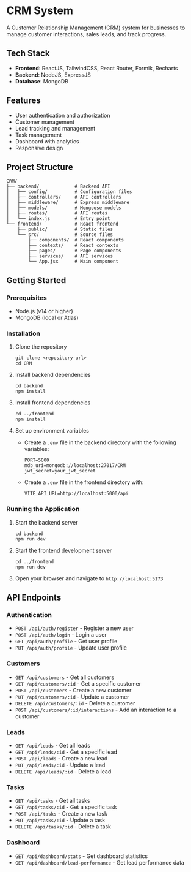 # CRM System

A Customer Relationship Management (CRM) system for businesses to manage customer interactions, sales leads, and track progress.

## Tech Stack

- **Frontend**: ReactJS, TailwindCSS, React Router, Formik, Recharts
- **Backend**: NodeJS, ExpressJS
- **Database**: MongoDB

## Features

- User authentication and authorization
- Customer management
- Lead tracking and management
- Task management
- Dashboard with analytics
- Responsive design

## Project Structure

```
CRM/
├── backend/             # Backend API
│   ├── config/          # Configuration files
│   ├── controllers/     # API controllers
│   ├── middleware/      # Express middleware
│   ├── models/          # Mongoose models
│   ├── routes/          # API routes
│   └── index.js         # Entry point
└── frontend/            # React frontend
    ├── public/          # Static files
    └── src/             # Source files
        ├── components/  # React components
        ├── contexts/    # React contexts
        ├── pages/       # Page components
        ├── services/    # API services
        └── App.jsx      # Main component
```

## Getting Started

### Prerequisites

- Node.js (v14 or higher)
- MongoDB (local or Atlas)

### Installation

1. Clone the repository
   ```
   git clone <repository-url>
   cd CRM
   ```

2. Install backend dependencies
   ```
   cd backend
   npm install
   ```

3. Install frontend dependencies
   ```
   cd ../frontend
   npm install
   ```

4. Set up environment variables
   - Create a `.env` file in the backend directory with the following variables:
     ```
     PORT=5000
     mdb_uri=mongodb://localhost:27017/CRM
     jwt_secret=your_jwt_secret
     ```
   - Create a `.env` file in the frontend directory with:
     ```
     VITE_API_URL=http://localhost:5000/api
     ```

### Running the Application

1. Start the backend server
   ```
   cd backend
   npm run dev
   ```

2. Start the frontend development server
   ```
   cd ../frontend
   npm run dev
   ```

3. Open your browser and navigate to `http://localhost:5173`

## API Endpoints

### Authentication
- `POST /api/auth/register` - Register a new user
- `POST /api/auth/login` - Login a user
- `GET /api/auth/profile` - Get user profile
- `PUT /api/auth/profile` - Update user profile

### Customers
- `GET /api/customers` - Get all customers
- `GET /api/customers/:id` - Get a specific customer
- `POST /api/customers` - Create a new customer
- `PUT /api/customers/:id` - Update a customer
- `DELETE /api/customers/:id` - Delete a customer
- `POST /api/customers/:id/interactions` - Add an interaction to a customer

### Leads
- `GET /api/leads` - Get all leads
- `GET /api/leads/:id` - Get a specific lead
- `POST /api/leads` - Create a new lead
- `PUT /api/leads/:id` - Update a lead
- `DELETE /api/leads/:id` - Delete a lead

### Tasks
- `GET /api/tasks` - Get all tasks
- `GET /api/tasks/:id` - Get a specific task
- `POST /api/tasks` - Create a new task
- `PUT /api/tasks/:id` - Update a task
- `DELETE /api/tasks/:id` - Delete a task

### Dashboard
- `GET /api/dashboard/stats` - Get dashboard statistics
- `GET /api/dashboard/lead-performance` - Get lead performance data
